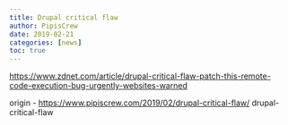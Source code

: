 ```yaml
---
title: Drupal critical flaw
author: PipisCrew
date: 2019-02-21
categories: [news]
toc: true
---
```


https://www.zdnet.com/article/drupal-critical-flaw-patch-this-remote-code-execution-bug-urgently-websites-warned

origin - https://www.pipiscrew.com/2019/02/drupal-critical-flaw/ drupal-critical-flaw